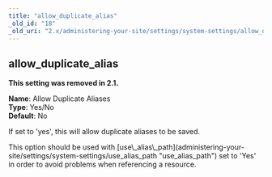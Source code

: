```yaml
---
title: "allow_duplicate_alias"
_old_id: "18"
_old_uri: "2.x/administering-your-site/settings/system-settings/allow_duplicate_alias"
---
```


allow\_duplicate\_alias
-----------------------

**This setting was removed in 2.1.**

**Name**: Allow Duplicate Aliases   
**Type**: Yes/No   
**Default**: No

If set to 'yes', this will allow duplicate aliases to be saved.

<div class="note">This option should be used with [use\_alias\_path](administering-your-site/settings/system-settings/use_alias_path "use_alias_path") set to 'Yes' in order to avoid problems when referencing a resource.</div>